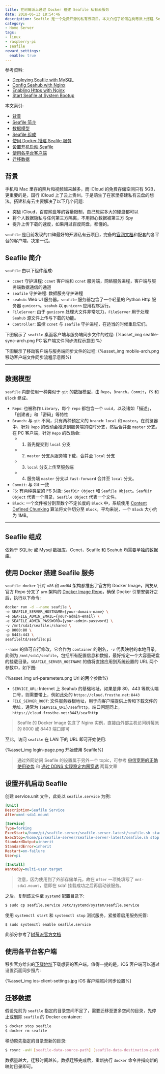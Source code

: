 ```yaml
---
title: 在树莓派上通过 Docker 搭建 Seafile 私有云服务
date: 2018-06-13 18:54:46
description: Seafile 是一个免费开源的私有云项目，本文介绍了如何在树莓派上搭建 Seafile
category:
- Home Server
tags:
- linux
- raspberry-pi
- seafile
reward_settings:
  enable: true
---
```


参考资料:
- [Deploying Seafile with MySQL](https://manual.seafile.com/deploy/using_mysql.html)
- [Config Seahub with Nginx](https://manual.seafile.com/deploy/deploy_with_nginx.html)
- [Enabling Https with Nginx](https://manual.seafile.com/deploy/start_seafile_at_system_bootup.html)
- [Start Seafile at System Bootup](https://manual.seafile.com/deploy/start_seafile_at_system_bootup.html)

本文索引:
- [背景](#%E8%83%8C%E6%99%AF)
- [Seafile 简介](#Seafile-%E7%AE%80%E4%BB%8B)
- [数据模型](#%E6%95%B0%E6%8D%AE%E6%A8%A1%E5%9E%8B)
- [Seafile 组成](#Seafile-%E7%BB%84%E6%88%90)
- [使用 Docker 搭建 Seafile 服务](#%E4%BD%BF%E7%94%A8-Docker-%E6%90%AD%E5%BB%BA-Seafile-%E6%9C%8D%E5%8A%A1)
- [设置开机启动 Seafile](#%E8%AE%BE%E7%BD%AE%E5%BC%80%E6%9C%BA%E5%90%AF%E5%8A%A8-Seafile)
- [使用各平台客户端](#%E4%BD%BF%E7%94%A8%E5%90%84%E5%B9%B3%E5%8F%B0%E5%AE%A2%E6%88%B7%E7%AB%AF)
- [迁移数据](#%E8%BF%81%E7%A7%BB%E6%95%B0%E6%8D%AE)

## 背景
手机和 Mac 里存的照片和视频越来越多，而 iCloud 的免费存储空间只有 5GB，更重要的是，国行 iCloud 上了云上贵州。于是萌生了在家里搭建私有云盘的想法。搭建私有云主要解决了以下几个问题:
- 突破 iCloud，百度网盘等的容量限制，自己想买多大的硬盘都可以
- 将个人数据隐私与任何第三方隔离，不用担心数据被第三方 Spy
- 提升上传下载的速度，如果用过百度网盘，都懂的。

`seafile` 是目前发现的口碑最好的开源私有云项目，完备的[官网文档](https://manual.seafile.com/)和配套的各平台的客户端，决定一试。

## Seafile 简介
`seafile` 由以下组件组成:
- `ccnet` 守护进程: `ccnet` 客户端和 `ccnet` 服务端，网络服务进程，客户端与服务端数据通信的通道
- `seafile` 守护进程: 数据服务守护进程
- `seahub`: Web UI 服务器，`seafile` 服务器包含了一个轻量的 Python Http 服务器 `gunicorn`。`seahub` 以 `gunicorn` 应用程序运行。
- `FileServer`: 由于 `gunicorn` 处理大文件非常吃力，`FileServer` 用于处理 `Seahub` 源文件上传与下载的功能。
- `Controller`: 监控 `ccnet` 与 `seafile` 守护进程，在适当的时候重启它们。

下图展示了 `seafile` 桌面客户端与服务端同步文件的过程:
{%asset_img seafile-sync-arch.png PC 客户端文件同步流程示意图 %}

下图展示了移动客户端与服务端同步文件的过程:
{%asset_img mobile-arch.png 移动客户端文件同步流程示意图%}

___
## 数据模型
`seafile` 内部使用一种类似于 `git` 的数据模型，由 `Repo`，`Branch`，`Commit`，`FS` 和 `Block` 组成。
- `Repo`: 也被称作 `Library`，每个 `repo` 都包含一个 `uuid`，以及诸如「描述」，「创建者」和「密码」等特性
- `Branch`: 与 `git` 不同，只有两种预定义的 `branch`: `local` 和 `master`。在浏览器中，针对 `Repo` 的改动会推送到服务端的临时分支，然后合并至 `master` 分支。在 PC 客户端，针对 `Repo` 的改动会:
    - 1. 首先提交到 `local` 分支
    - 2. `master` 分支从服务端下载，合并至 `local` 分支
    - 3. `local` 分支上传至服务端
    - 4. 服务端 `master` 分支以 `fast-forward` 合并至 `local` 分支。
- `Commit`: 与 Git 一致
- `FS`: 有两种类型的 FS 对象: `SeafDir Object` 和 `Seafile Object`。`SeafDir Object` 代表一个目录，`Seafile Object` 代表一个文件。
- `Block`: 一个文件被分割至数个不定长度的 `Block` 中，系统使用 [Content Defined Chunking](http://pdos.csail.mit.edu/papers/lbfs:sosp01/lbfs.pdf) 算法将文件切分至 `Block`。平均来说，一个 `Block` 大小约为 1MB。

___

## Seafile 组成
依赖于 SQLite 或 Mysql 数据库，Ccnet，Seafile 和 Seahub 均需要单独的数据库。

## 使用 Docker 搭建 Seafile 服务
`seafile docker` 针对 `x86` 和 `amd64` 架构都推出了官方的 Docker Image，网友从官方 Repo 分叉了 `arm` 架构的 [Docker Image Repo](https://github.com/domenukk/seafile-docker-pi)，确保 Docker 引擎安装好之后，执行以下命令:
```bash
docker run -d --name seafile \
-e SEAFILE_SERVER_HOSTNAME={your-domain-name} \
-e SEAFILE_ADMIN_EMAIL={your-admin-email} \
-e SEAFILE_ADMIN_PASSWORD={your-admin-password} \
-v /mnt/sda1/seafile:/shared \
-p 8000:80 \
-p 8443:443 \
seafileltd/seafile:pi
```
`--name` 的值可自行修改，它会作为 `container` 的别名，`-v` 代表映射的本地目录，此例为 `/mnt/sda1/seafile`，包括所有配置信息和数据，最好指定一个大容量硬盘的挂载目录。`SEAFILE_SERVER_HOSTNAME` 的值将直接应用到系统设置的 URL 两个参数中，如下图:

{%asset_img url-parameters.png Url 的两个参数%}

- `SERVICE_URL`: Internet 上 Seahub 的基础地址，如果是非 80，443 等默认端口号，则需要带上，例如此处的 `https://cloud.frosthe.net:8443`
- `FILE_SERVER_ROOT`: 文件服务器根地址，用于向客户端提供上传和下载文件的地址，通常为 `{SERVICE_URL}/seafhttp`，端口问题同上，`https://cloud.frosthe.net:8443/seafhttp`

> Seafile 的 Docker Image 包含了 Nginx 实例，直接由外部主机访问树莓派的 8000 或 8443 端口即可

至此，访问 `seafile` 在 LAN 下的 URL 即可开始使用:

{%asset_img login-page.png 开始使用 Seafile%}

> 通过外网访问 Seafile 的设置属于另外一个 topic，可参考 [电信宽带的正确使用姿势](/homeserver-setup-isp-device) 和 [通过 DDNS 实现稳定内网穿透](/homeserver-perform-ddns) 两篇文章

## 设置开机启动 Seafile
创建 service.unit 文件，此处以 `seafile.service` 为例:
```ini
[Unit]
Description=Seafile Service
After=mnt-sda1.mount

[Service]
Type=forking
ExecStart=/home/pi/seafile-server/seafile-server-latest/seafile.sh start
ExecStop=/home/pi/seafile-server/seafile-server-latest/seafile.sh stop
StandardOutput=inherit
StandardError=inherit
Restart=on-failure
User=pi

[Install]
WantedBy=multi-user.target
```
> 注意，因为使用到了外部存储单元，故在 `After` 一项处填写了 `mnt-sda1.mount`，意即在 sda1 挂载成功之后再启动该服务。

之后，复制该文件至 `systemd` 配置目录下:
```bash
$ sudo cp seafile.service /etc/systemd/system/seafile.service
```
使用 `systemctl start` 和 `systemctl stop` 测试服务，紧接着启用服务托管:
```bash
$ sudo systemctl enable seafile.service
```
此部分参考了[树莓派官方文档](https://www.raspberrypi.org/documentation/linux/usage/systemd.md)

## 使用各平台客户端
移步官方给出的[下载地址](https://www.seafile.com/download/)下载想要的客户端，值得一提的是，iOS 客户端可以通过设置页面同步照片:

{%asset_img ios-client-settings.jpg iOS 客户端照片同步设置%}

## 迁移数据
假设先前为 `seafile` 指定的目录空间不足了，需要迁移至更多空间的目录，先停止或删除 `seafile` 的 Docker container:
```bash
$ docker stop seafile
$ docker rm seafile
```
移动原先指定的目录至新的目录:
```bash
$ rsync -avH [seafile-data-source-path] [seafile-data-destination-path]
```
数据量越大，迁移时间越长。数据迁移完成后，重新执行 `docker` 命令并指向新的映射目录即可。